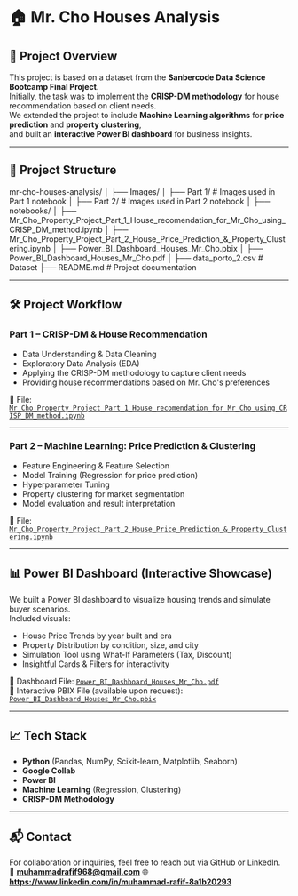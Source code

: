 # 🏠 Mr. Cho Houses Analysis

## 📌 Project Overview
This project is based on a dataset from the **Sanbercode Data Science Bootcamp Final Project**.  
Initially, the task was to implement the **CRISP-DM methodology** for house recommendation based on client needs.  
We extended the project to include **Machine Learning algorithms** for **price prediction** and **property clustering**,  
and built an **interactive Power BI dashboard** for business insights.

---

## 📂 Project Structure

mr-cho-houses-analysis/
│
├── Images/
│ ├── Part 1/ # Images used in Part 1 notebook
│ ├── Part 2/ # Images used in Part 2 notebook
│
├── notebooks/
│ ├── Mr_Cho_Property_Project_Part_1_House_recomendation_for_Mr_Cho_using_CRISP_DM_method.ipynb
│ ├── Mr_Cho_Property_Project_Part_2_House_Price_Prediction_&_Property_Clustering.ipynb
│ ├── Power_BI_Dashboard_Houses_Mr_Cho.pbix
│ ├── Power_BI_Dashboard_Houses_Mr_Cho.pdf
│
├── data_porto_2.csv # Dataset
├── README.md # Project documentation


---

## 🛠 Project Workflow

### **Part 1 – CRISP-DM & House Recommendation**
- Data Understanding & Data Cleaning
- Exploratory Data Analysis (EDA)
- Applying the CRISP-DM methodology to capture client needs
- Providing house recommendations based on Mr. Cho's preferences  

📄 File: [`Mr_Cho_Property_Project_Part_1_House_recomendation_for_Mr_Cho_using_CRISP_DM_method.ipynb`](notebooks/Mr_Cho_Property_Project_Part_1_House_recomendation_for_Mr_Cho_using_CRISP_DM_method.ipynb)

---

### **Part 2 – Machine Learning: Price Prediction & Clustering**
- Feature Engineering & Feature Selection
- Model Training (Regression for price prediction)
- Hyperparameter Tuning
- Property clustering for market segmentation
- Model evaluation and result interpretation  

📄 File: [`Mr_Cho_Property_Project_Part_2_House_Price_Prediction_&_Property_Clustering.ipynb`](notebooks/Mr_Cho_Property_Project_Part_2_House_Price_Prediction_&_Property_Clustering.ipynb)

---

## 📊 Power BI Dashboard (Interactive Showcase)

We built a Power BI dashboard to visualize housing trends and simulate buyer scenarios.  
Included visuals:
- House Price Trends by year built and era
- Property Distribution by condition, size, and city
- Simulation Tool using What-If Parameters (Tax, Discount)
- Insightful Cards & Filters for interactivity  

📄 Dashboard File: [`Power_BI_Dashboard_Houses_Mr_Cho.pdf`](notebooks/Power_BI_Dashboard_Houses_Mr_Cho.pdf)  
💾 Interactive PBIX File (available upon request): [`Power_BI_Dashboard_Houses_Mr_Cho.pbix`](notebooks/Power_BI_Dashboard_Houses_Mr_Cho.pbix)

---

## 📈 Tech Stack
- **Python** (Pandas, NumPy, Scikit-learn, Matplotlib, Seaborn)
- **Google Collab**
- **Power BI**
- **Machine Learning** (Regression, Clustering)
- **CRISP-DM Methodology**

---

## 📬 Contact
For collaboration or inquiries, feel free to reach out via GitHub or LinkedIn.  
📧 **muhammadrafif968@gmail.com**
🌐 **https://www.linkedin.com/in/muhammad-rafif-8a1b20293**
